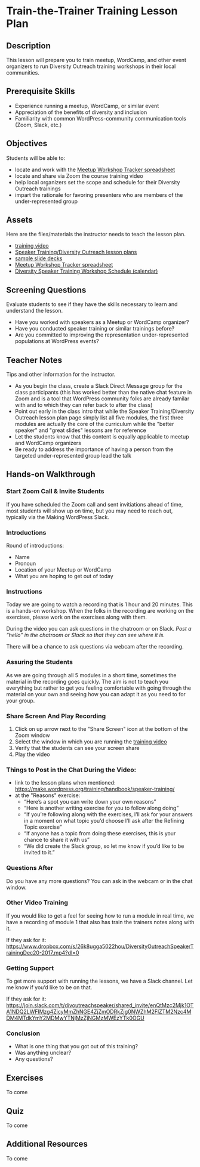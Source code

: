 # Train-the-Trainer Training Lesson Plan

## Description

This lesson will prepare you to train meetup, WordCamp, and other event organizers to run Diversity Outreach training workshops in their local communities.

## Prerequisite Skills

*   Experience running a meetup, WordCamp, or similar event
*   Appreciation of the benefits of diversity and inclusion
*   Familiarity with common WordPress-community communication tools (Zoom, Slack, etc.)

## Objectives

Students will be able to:

*   locate and work with the [Meetup Workshop Tracker spreadsheet](https://docs.google.com/spreadsheets/d/195OBnYAOIvZNeoOSmginTtwzY8yegWCQWWm4Jf31gik/edit#gid=2024231725)
*   locate and share via Zoom the course training video
*   help local organizers set the scope and schedule for their Diversity Outreach trainings
*   impart the rationale for favoring presenters who are members of the under-represented group

## Assets

Here are the files/materials the instructor needs to teach the lesson plan.

*   [training video](https://www.dropbox.com/s/owcnwuvk1idfci0/Diversity%20Speakers%20Workshop%20Training%20March%2027%2C%202018.mp4?dl=0)
*   [Speaker Training/Diversity Outreach lesson plans](https://make.wordpress.org/training/handbook/speaker-training/)
*   [sample slide decks](https://docs.google.com/presentation/d/1I-BlIHsvP_zJgc6AAIOBt0xUgtUUI7Q3X_VnUSNoxH4/edit#slide=id.g360c9df968_0_14)
*   [Meetup Workshop Tracker spreadsheet](https://docs.google.com/spreadsheets/d/195OBnYAOIvZNeoOSmginTtwzY8yegWCQWWm4Jf31gik/edit#gid=2024231725)
*   [Diversity Speaker Training Workshop Schedule (calendar)](https://calendar.google.com/calendar/embed?src=6dt9nr41mol9t1let9jp12f5oc%40group.calendar.google.com&ctz=America%2FLos_Angeles)

## Screening Questions

Evaluate students to see if they have the skills necessary to learn and understand the lesson. 

*   Have you worked with speakers as a Meetup or WordCamp organizer?
*   Have you conducted speaker training or similar trainings before?
*   Are you committed to improving the representation under-represented populations at WordPress events?

## Teacher Notes

Tips and other information for the instructor.

*   As you begin the class, create a Slack Direct Message group for the class participants (this has worked better than the native chat feature in Zoom and is a tool that WordPress community folks are already familar with and to which they can refer back to after the class)
*   Point out early in the class intro that while the Speaker Training/Diversity Outreach lesson plan page simply list all five modules, the first three modules are actually the core of the curriculum while the "better speaker" and "great slides" lessons are for reference
*   Let the students know that this content is equally applicable to meetup and WordCamp organizers
*   Be ready to address the importance of having a person from the targeted under-represented group lead the talk

## Hands-on Walkthrough

### Start Zoom Call & Invite Students

If you have scheduled the Zoom call and sent invitiations ahead of time, most students will show up on time, but you may need to reach out, typically via the Making WordPress Slack.

### Introductions

Round of introductions:

*   Name
*   Pronoun
*   Location of your Meetup or WordCamp
*   What you are hoping to get out of today

### Instructions

Today we are going to watch a recording that is 1 hour and 20 minutes. This is a hands-on workshop. When the folks in the recording are working on the exercises, please work on the exercises along with them.

During the video you can ask questions in the chatroom or on Slack.
*Post a “hello” in the chatroom or Slack so that they can see where it is.*

There will be a chance to ask questions via webcam after the recording.

### Assuring the Students

As we are going through all 5 modules in a short time, sometimes the material in the recording goes quickly. The aim is not to teach you everything but rather to get you feeling comfortable with going through the material on your own and seeing how you can adapt it as you need to for your group.

### Share Screen And Play Recording

1. Click on up arrow next to the "Share Screen" icon at the bottom of the Zoom window
2. Select the window in which you are running the [training video](https://www.dropbox.com/s/owcnwuvk1idfci0/Diversity%20Speakers%20Workshop%20Training%20March%2027%2C%202018.mp4?dl=0)
3. Verify that the students can see your screen share
4. Play the video

### Things to Post in the Chat During the Video:

*   link to the lesson plans when mentioned: https://make.wordpress.org/training/handbook/speaker-training/
*   at the "Reasons" exercise:
    *   “Here’s a spot you can write down your own reasons”
    *   “Here is another writing exercise for you to follow along doing”
    *   “If you’re following along with the exercises, I’ll ask for your answers in a moment on what topic you’d choose I’ll ask after the Refining Topic exercise”
    *   “If anyone has a topic from doing these exercises, this is your chance to share it with us”
    *   “We did create the Slack group, so let me know if you’d like to be invited to it.”

### Questions After

Do you have any more questions? You can ask in the webcam or in the chat window.

### Other Video Training

If you would like to get a feel for seeing how to run a module in real time, we have a recording of module 1 that also has train the trainers notes along with it.

If they ask for it: https://www.dropbox.com/s/26k8ugga5022hou/DiversityOutreachSpeakerTrainingDec20-2017.mp4?dl=0

### Getting Support

To get more support with running the lessons, we have a Slack channel. Let me know if you’d like to be on that.

If they ask for it:
https://join.slack.com/t/divoutreachspeaker/shared_invite/enQtMzc2Mjk1OTA1NDQ2LWFlMzg4ZjcyMmZhNGE4ZjZmODRkZjg0NWZhM2FlZTM2Nzc4MDM4MTdkYmY2MDMwYTNjMzZjNGMzMWEzYTk0OGU


### Conclusion

* What is one thing that you got out of this training?
* Was anything unclear?
* Any questions?

## Exercises

To come

## Quiz

To come

## Additional Resources

To come
